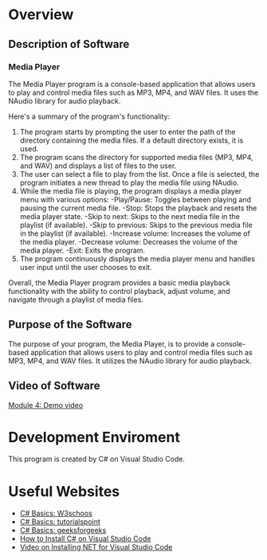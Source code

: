 # Overview

## Description of Software
### Media Player

The Media Player program is a console-based application that allows users to play and control media files such as MP3, MP4, and WAV files. 
It uses the NAudio library for audio playback.

Here's a summary of the program's functionality:

1. The program starts by prompting the user to enter the path of the directory containing the media files. If a default directory exists, it is used.
2. The program scans the directory for supported media files (MP3, MP4, and WAV) and displays a list of files to the user.
3. The user can select a file to play from the list. Once a file is selected, the program initiates a new thread to play the media file using NAudio.
4. While the media file is playing, the program displays a media player menu with various options:
    -Play/Pause: Toggles between playing and pausing the current media file.
    -Stop: Stops the playback and resets the media player state.
    -Skip to next: Skips to the next media file in the playlist (if available).
    -Skip to previous: Skips to the previous media file in the playlist (if available).
    -Increase volume: Increases the volume of the media player.
    -Decrease volume: Decreases the volume of the media player.
    -Exit: Exits the program.
5. The program continuously displays the media player menu and handles user input until the user chooses to exit.

Overall, the Media Player program provides a basic media playback functionality with the ability to control playback, adjust volume, 
and navigate through a playlist of media files.

## Purpose of the Software
The purpose of your program, the Media Player, is to provide a console-based application that allows users to play and control media files such as MP3, MP4, and WAV files. It utilizes the NAudio library for audio playback.

## Video of Software
[Module 4: Demo video](https://www.youtube.com/watch?v=5Nsz3l7Z5xs)

# Development Enviroment
This program is created by C# on Visual Studio Code. 

# Useful Websites
* [C# Basics: W3schoos](https://www.w3schools.com/cs/index.php)
* [C# Basics: tutorialspoint](https://www.tutorialspoint.com/csharp/index.htm)
* [C# Basics: geeksforgeeks](https://www.geeksforgeeks.org/csharp-programming-language/)
* [How to Install C# on Visual Studio Code](https://code.visualstudio.com/docs/languages/csharp)
* [Video on Installing NET for Visual Studio Code](https://www.youtube.com/watch?v=Y7GMBmd1EAk)